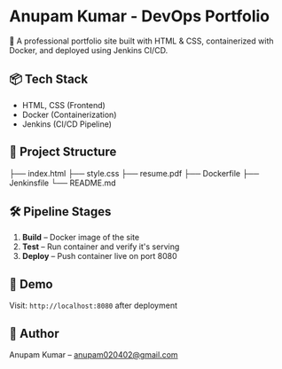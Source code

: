 # Anupam Kumar - DevOps Portfolio

🚀 A professional portfolio site built with HTML & CSS, containerized with Docker, and deployed using Jenkins CI/CD.

## 📦 Tech Stack
- HTML, CSS (Frontend)
- Docker (Containerization)
- Jenkins (CI/CD Pipeline)

## 📁 Project Structure

├── index.html
├── style.css
├── resume.pdf
├── Dockerfile
├── Jenkinsfile
└── README.md


## 🛠 Pipeline Stages
1. **Build** – Docker image of the site
2. **Test** – Run container and verify it's serving
3. **Deploy** – Push container live on port 8080

## 📸 Demo
Visit: `http://localhost:8080` after deployment

## 👤 Author
Anupam Kumar – [anupam020402@gmail.com](mailto:anupam020402@gmail.com)
